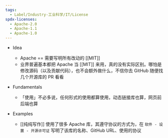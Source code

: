 ```yaml
---
tags:
  - Label/Industry-工业科学/IT/License
spdx-licenses:
  - Apache-2.0
  - Apache-1.1
  - Apache-1.0
---
```


- Idea
    - Apache == 需要写明所有改动的 [[MIT]]
    - 业界普遍基本都把 Apache 当 [[MIT]] 来用，真的没有实际区别。哪怕是修改源码（以及贡献代码），也不会额外做什么，不信你去 GitHub 随便找几个开源库的 PR 看看

- Fundamentals
    - 「使用」不必多说，任何形式的使用都算使用，动态链接库也算，网页前后端也算

- Examples
    - [[纯纯写作]] 使用了很多 Apache 库，其遵守协议的方式为，在 `软件 - 设置 - 开源许可证` 写明了该库的名称、GitHub URL、使用的协议
